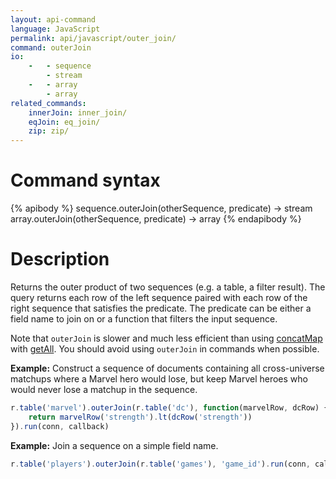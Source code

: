 ```yaml
---
layout: api-command
language: JavaScript
permalink: api/javascript/outer_join/
command: outerJoin
io:
    -   - sequence
        - stream
    -   - array
        - array
related_commands:
    innerJoin: inner_join/
    eqJoin: eq_join/
    zip: zip/
---
```


# Command syntax #

{% apibody %}
sequence.outerJoin(otherSequence, predicate) &rarr; stream
array.outerJoin(otherSequence, predicate) &rarr; array
{% endapibody %}

# Description #

Returns the outer product of two sequences (e.g. a table, a filter result). The query returns each row of the left sequence paired with each row of the right sequence that satisfies the predicate. The predicate can be either a field name to join on or a function that filters the input sequence.

Note that `outerJoin` is slower and much less efficient than using [concatMap](/api/javascript/concat_map/) with [getAll](/api/javascript/get_all). You should avoid using `outerJoin` in commands when possible.

__Example:__ Construct a sequence of documents containing all cross-universe matchups
where a Marvel hero would lose, but keep Marvel heroes who would never lose a matchup in
the sequence.

```js
r.table('marvel').outerJoin(r.table('dc'), function(marvelRow, dcRow) {
    return marvelRow('strength').lt(dcRow('strength'))
}).run(conn, callback)
```

__Example:__ Join a sequence on a simple field name.

```js
r.table('players').outerJoin(r.table('games'), 'game_id').run(conn, callback)
```
